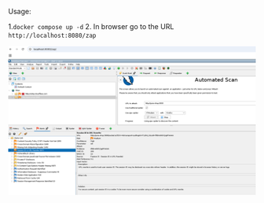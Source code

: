 Usage:

1.`docker compose up -d`
2. In browser go to the URL `http://localhost:8080/zap`

![Usage](usage.png)
